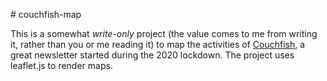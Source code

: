 # couchfish-map

This is a somewhat *write-only* project (the value comes to me from writing it, rather than you or me reading it) to map the activities of [Couchfish](https://couchfish.substack.com), a great newsletter started during the 2020 lockdown. The project uses leaflet.js to render maps.